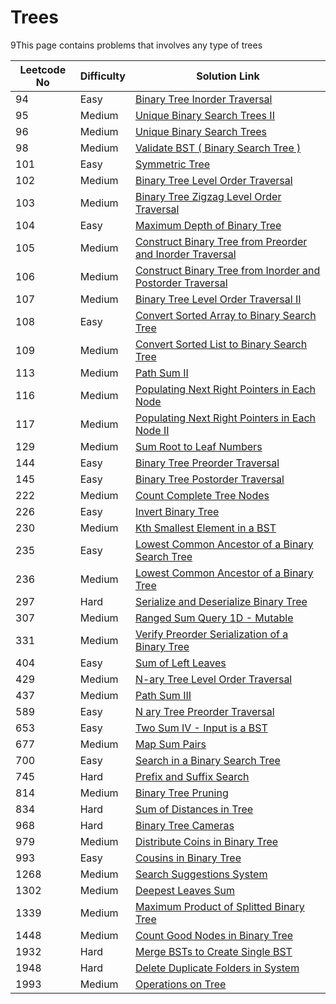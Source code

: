 # Trees

9This page contains problems that involves any type of trees

| Leetcode No | Difficulty | Solution Link                                                                                                                                                                              |
| ----------- | ---------- | ------------------------------------------------------------------------------------------------------------------------------------------------------------------------------------------ |
| 94          | Easy       | [Binary Tree Inorder Traversal](../difficulty-based-problem-index/leetcode-easy/leetcode-94-binary-tree-inorder-traversal.md)                                                              |
| 95          | Medium     | [Unique Binary Search Trees II](../difficulty-based-problem-index/leetcode-medium/leetcode-95-unique-binary-search-trees-ii.md)                                                            |
| 96          | Medium     | [Unique Binary Search Trees](../difficulty-based-problem-index/leetcode-medium/leetcode-96-unique-binary-search-trees.md)                                                                  |
| 98          | Medium     | [Validate BST ( Binary Search Tree )](../difficulty-based-problem-index/leetcode-medium/leetcode-98-validate-binary-search-tree.md)                                                        |
| 101         | Easy       | [Symmetric Tree](../difficulty-based-problem-index/leetcode-easy/leetcode-101-symmetric-tree.md)                                                                                           |
| 102         | Medium     | [Binary Tree Level Order Traversal](../difficulty-based-problem-index/leetcode-medium/leetcode-102-binary-tree-level-order-traversal.md)                                                   |
| 103         | Medium     | [Binary Tree Zigzag Level Order Traversal](../difficulty-based-problem-index/leetcode-medium/leetcode-103-binary-tree-zigzag-level-order-traversal.md)                                     |
| 104         | Easy       | [Maximum Depth of Binary Tree](../difficulty-based-problem-index/leetcode-easy/leetcode-104-maximum-depth-of-binary-tree.md)                                                               |
| 105         | Medium     | [Construct Binary Tree from Preorder and Inorder Traversal](../difficulty-based-problem-index/leetcode-medium/leetcode-105-construct-binary-tree-from-preorder-and-inorder-traversal.md)   |
| 106         | Medium     | [Construct Binary Tree from Inorder and Postorder Traversal](../difficulty-based-problem-index/leetcode-medium/leetcode-106-construct-binary-tree-from-inorder-and-postorder-traversal.md) |
| 107         | Medium     | [Binary Tree Level Order Traversal II](../difficulty-based-problem-index/leetcode-medium/leetcode-107-binary-tree-level-order-traversal-ii.md)                                             |
| 108         | Easy       | [Convert Sorted Array to Binary Search Tree](../difficulty-based-problem-index/leetcode-easy/leetcode-108-convert-sorted-array-to-binary-search-tree.md)                                   |
| 109         | Medium     | [Convert Sorted List to Binary Search Tree](../difficulty-based-problem-index/leetcode-medium/leetcode-109-convert-sorted-list-to-binary-search-tree.md)                                   |
| 113         | Medium     | [Path Sum II](../difficulty-based-problem-index/leetcode-medium/leetcode-113-path-sum-ii.md)                                                                                               |
| 116         | Medium     | [Populating Next Right Pointers in Each Node](../difficulty-based-problem-index/leetcode-medium/leetcode-116-populating-next-right-pointers-in-each-node.md)                               |
| 117         | Medium     | [Populating Next Right Pointers in Each Node II](../difficulty-based-problem-index/leetcode-medium/leetcode-117-populating-next-right-pointers-in-each-node-ii.md)                         |
| 129         | Medium     | [Sum Root to Leaf Numbers](../difficulty-based-problem-index/leetcode-medium/leetcode-129-sum-root-to-leaf-numbers.md)                                                                     |
| 144         | Easy       | [Binary Tree Preorder Traversal](../difficulty-based-problem-index/leetcode-easy/leetcode-144-binary-tree-preorder-traversal.md)                                                           |
| 145         | Easy       | [Binary Tree Postorder Traversal](../difficulty-based-problem-index/leetcode-easy/leetcode-145-binary-tree-postorder-traversal.md)                                                         |
| 222         | Medium     | [Count Complete Tree Nodes](../difficulty-based-problem-index/leetcode-medium/leetcode-222-count-complete-tree-nodes.md)                                                                   |
| 226         | Easy       | [Invert Binary Tree](../difficulty-based-problem-index/leetcode-easy/leetcode-226-invert-binary-tree.md)                                                                                   |
| 230         | Medium     | [Kth Smallest Element in a BST](../difficulty-based-problem-index/leetcode-medium/leetcode-230-kth-smallest-element-in-a-bst.md)                                                           |
| 235         | Easy       | [Lowest Common Ancestor of a Binary Search Tree](../difficulty-based-problem-index/leetcode-easy/leetcode-235-lowest-common-ancestor-of-a-binary-search-tree.md)                           |
| 236         | Medium     | [Lowest Common Ancestor of a Binary Tree](../difficulty-based-problem-index/leetcode-medium/leetcode-236-lowest-common-ancestor-of-a-binary-tree.md)                                       |
| 297         | Hard       | [Serialize and Deserialize Binary Tree](../difficulty-based-problem-index/leetcode-hard/leetcode-297-serialize-and-deserialize-binary-tree.md)                                             |
| 307         | Medium     | [Ranged Sum Query 1D - Mutable](../difficulty-based-problem-index/leetcode-medium/leetcode-307-range-sum-query-mutable.md)                                                                 |
| 331         | Medium     | [Verify Preorder Serialization of a Binary Tree](../difficulty-based-problem-index/leetcode-medium/leetcode-331-verify-preorder-serialization-of-a-binary-tree.md)                         |
| 404         | Easy       | [Sum of Left Leaves](../difficulty-based-problem-index/leetcode-easy/leetcode-404-sum-of-left-leaves.md)                                                                                   |
| 429         | Medium     | [N-ary Tree Level Order Traversal](../difficulty-based-problem-index/leetcode-medium/leetcode-429-n-ary-tree-level-order-traversal.md)                                                     |
| 437         | Medium     | [Path Sum III](../difficulty-based-problem-index/leetcode-medium/leetcode-437-path-sum-iii.md)                                                                                             |
| 589         | Easy       | [N ary Tree Preorder Traversal](../difficulty-based-problem-index/leetcode-easy/leetcode-589-n-ary-tree-preorder-traversal.md)                                                             |
| 653         | Easy       | [Two Sum IV - Input is a BST](../difficulty-based-problem-index/leetcode-easy/leetcode-653-two-sum-iv-input-is-a-bst.md)                                                                   |
| 677         | Medium     | [Map Sum Pairs](../difficulty-based-problem-index/leetcode-medium/leetcode-677-map-sum-pairs.md)                                                                                           |
| 700         | Easy       | [Search in a Binary Search Tree](../difficulty-based-problem-index/leetcode-easy/leetcode-700-search-in-a-binary-search-tree.md)                                                           |
| 745         | Hard       | [Prefix and Suffix Search](../difficulty-based-problem-index/leetcode-hard/leetcode-745-prefix-and-suffix-search.md)                                                                       |
| 814         | Medium     | [Binary Tree Pruning](../difficulty-based-problem-index/leetcode-medium/leetcode-814-binary-tree-pruning.md)                                                                               |
| 834         | Hard       | [Sum of Distances in Tree](../difficulty-based-problem-index/leetcode-hard/leetcode-834-sum-of-distances-in-tree.md)                                                                       |
| 968         | Hard       | [Binary Tree Cameras](../difficulty-based-problem-index/leetcode-hard/leetcode-968-binary-tree-cameras.md)                                                                                 |
| 979         | Medium     | [Distribute Coins in Binary Tree](../difficulty-based-problem-index/leetcode-medium/leetcode-979-distribute-coins-in-binary-tree.md)                                                       |
| 993         | Easy       | [Cousins in Binary Tree](../difficulty-based-problem-index/leetcode-easy/leetcode-993-cousins-in-binary-tree.md)                                                                           |
| 1268        | Medium     | [Search Suggestions System](../difficulty-based-problem-index/leetcode-medium/leetcode-1268-search-suggestions-system.md)                                                                  |
| 1302        | Medium     | [Deepest Leaves Sum](../difficulty-based-problem-index/leetcode-medium/leetcode-1302-deepest-leaves-sum.md)                                                                                |
| 1339        | Medium     | [Maximum Product of Splitted Binary Tree](../difficulty-based-problem-index/leetcode-medium/leetcode-1339-maximum-product-of-splitted-binary-tree.md)                                      |
| 1448        | Medium     | [Count Good Nodes in Binary Tree](../difficulty-based-problem-index/leetcode-medium/leetcode-1448-count-good-nodes-in-binary-tree.md)                                                      |
| 1932        | Hard       | [Merge BSTs to Create Single BST](../difficulty-based-problem-index/leetcode-hard/leetcode-1932-merge-bsts-to-create-single-bst.md)                                                        |
| 1948        | Hard       | [Delete Duplicate Folders in System](../difficulty-based-problem-index/leetcode-hard/leetcode-1948-delete-duplicate-folders-in-system.md)                                                  |
| 1993        | Medium     | [Operations on Tree](../difficulty-based-problem-index/leetcode-medium/leetcode-1993-operations-on-tree.md)                                                                                |

